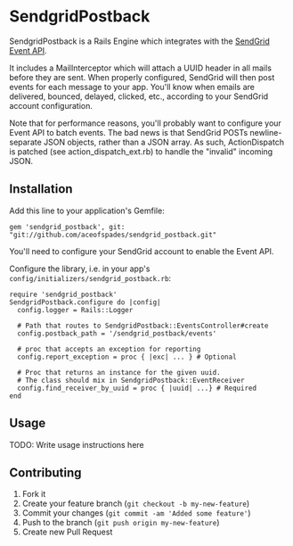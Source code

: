 # SendgridPostback

SendgridPostback is a Rails Engine which integrates with the [SendGrid](http://sendgrid.com)
[Event API](http://docs.sendgrid.com/documentation/api/event-api/).

It includes a MailInterceptor which will attach a UUID header in all mails before they are sent.
When properly configured, SendGrid will then post events for each message to your app. You'll
know when emails are delivered, bounced, delayed, clicked, etc., according to your SendGrid 
account configuration.

Note that for performance reasons, you'll probably want to configure your Event API to batch events.
The bad news is that SendGrid POSTs newline-separate JSON objects, rather than a JSON array. As such,
ActionDispatch is patched (see action_dispatch_ext.rb) to handle the "invalid" incoming JSON.

## Installation

Add this line to your application's Gemfile:

    gem 'sendgrid_postback', git: "git://github.com/aceofspades/sendgrid_postback.git"

You'll need to configure your SendGrid account to enable the Event API.

Configure the library, i.e. in your app's `config/initializers/sendgrid_postback.rb`:

    require 'sendgrid_postback'
    SendgridPostback.configure do |config|
      config.logger = Rails::Logger

      # Path that routes to SendgridPostback::EventsController#create
      config.postback_path = '/sendgrid_postback/events'

      # proc that accepts an exception for reporting
      config.report_exception = proc { |exc| ... } # Optional

      # Proc that returns an instance for the given uuid.
      # The class should mix in SendgridPostback::EventReceiver
      config.find_receiver_by_uuid = proc { |uuid| ...} # Required
    end

## Usage

TODO: Write usage instructions here

## Contributing

1. Fork it
2. Create your feature branch (`git checkout -b my-new-feature`)
3. Commit your changes (`git commit -am 'Added some feature'`)
4. Push to the branch (`git push origin my-new-feature`)
5. Create new Pull Request
